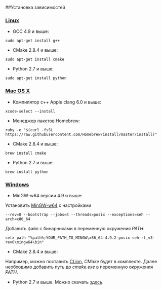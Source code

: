 ##Установка зависимостей
### [Linux](#linux)
- GCC 4.9 и выше:
```
sudo apt-get install g++
```
- CMake 2.8.4 и выше:
```
sudo apt-get install cmake
```
- Python 2.7 и выше:
```
sudo apt-get install python
```

### [Mac OS X](#macosx)
- Компилятор с++ Apple clang 6.0 и выше:
```
xcode-select --install
```
- Менеджер пакетов Homebrew:
```
ruby -e "$(curl -fsSL https://raw.githubusercontent.com/Homebrew/install/master/install)"
```
- CMake 2.8.4 и выше:
```
brew install cmake
```
- Python 2.7 и выше:
```
brew install python
```

### [Windows](#windows)
- MinGW-w64 версии 4.9 и выше:

Установить [MinGW-w64](http://sourceforge.net/projects/mingw-w64/)
с настройками 
```
--rev=0 --bootstrap --jobs=4 --threads=posix --exceptions=seh --arch=x86_64
```
Добавить файл с бинарниками в переменную окружения *PATH*:
```
setx path "%path%;YOUR_PATH_TO_MINGW\x86_64-4.9.2-posix-seh-rt_v3-rev0\mingw64\bin"
```

- CMake 2.8.4 и выше:

Например, можно поставить [CLion](https://www.jetbrains.com/clion/download/), *CMake* будет в комплекте. Далее необходимо добавить путь до *cmake.exe* в переменную окружения *PATH*.

- Python 2.7 и выше. Можно скачать [здесь]({{book["python.download.url"]}}).